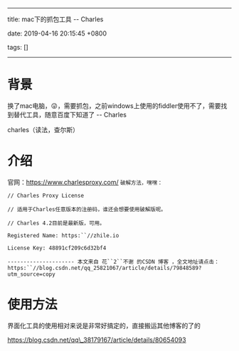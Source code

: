 
---

title: mac下的抓包工具 -- Charles

date: 2019-04-16 20:15:45 +0800

tags: []

---
# 背景
换了mac电脑，😜，需要抓包，之前windows上使用的fiddler使用不了，需要找到替代工具，随意百度下知道了 -- Charles

charles（读法，查尔斯）

# 介绍
官网：https://www.charlesproxy.com/
`破解方法，嘿嘿：`

`// Charles Proxy License`

`// 适用于Charles任意版本的注册码，谁还会想要使用破解版呢。`

`// Charles 4.2目前是最新版，可用。`

`Registered Name: https:``//zhile.io`

`License Key: 48891cf209c6d32bf4`

`--------------------- 本文来自 花``2``不谢 的CSDN 博客 ，全文地址请点击：https:``//blog.csdn.net/qq_25821067/article/details/79848589?utm_source=copy`

# 使用方法
界面化工具的使用相对来说是非常好搞定的，直接搬运其他博客的了的

https://blog.csdn.net/qq\_38179167/article/details/80654093
